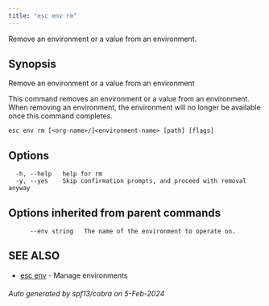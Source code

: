 ```yaml
---
title: "esc env rm"
---
```




Remove an environment or a value from an environment.

## Synopsis

Remove an environment or a value from an environment

This command removes an environment or a value from an environment.
When removing an environment, the environment will no longer be available
once this command completes.

```
esc env rm [<org-name>/]<environment-name> [path] [flags]
```

## Options

```
  -h, --help   help for rm
  -y, --yes    Skip confirmation prompts, and proceed with removal anyway
```

## Options inherited from parent commands

```
      --env string   The name of the environment to operate on.
```

## SEE ALSO

* [esc env](/docs/esc-cli/commands/esc_env/)	 - Manage environments

###### Auto generated by spf13/cobra on 5-Feb-2024
